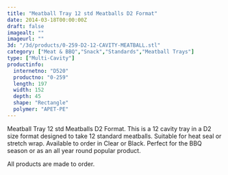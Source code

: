 ```yaml
---
title: "Meatball Tray 12 std Meatballs D2 Format"
date: 2014-03-18T00:00:00Z
draft: false
imagealt: ""
imageurl: ""
3d: "/3d/products/0-259-D2-12-CAVITY-MEATBALL.stl"
category: ["Meat & BBQ","Snack","Standards","Meatball Trays"]
type: ["Multi-Cavity"]
productinfo:
  internetno: "D520"
  productno: "0-259"
  length: 197
  width: 152
  depth: 45
  shape: "Rectangle"
  polymer: "APET-PE"
---
```

Meatball Tray 12 std Meatballs D2 Format. This is a 12 cavity tray in a D2 size format designed to take 12 standard meatballs. Suitable for heat seal or stretch wrap. Available to order in Clear or Black. Perfect for the BBQ season or as an all year round popular product.

All products are made to order.